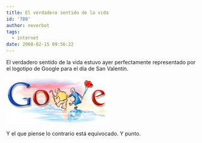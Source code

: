 ```yaml
---
title: El verdadero sentido de la vida
id: '708'
author: neverbot
tags:
  - internet
date: 2008-02-15 09:56:22
---
```


El verdadero sentido de la vida estuvo ayer perfectamente representado por el logotipo de Google para el día de San Valentín.

[![Google en San Valentín](./el-verdadero-sentido-de-la-vida/google-valentine.gif "Google en San Valentín")](http://www.google.com)

Y el que piense lo contrario está equivocado. Y punto.